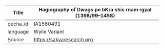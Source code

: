 |Title | Hagiography of Dwags po bKra shis rnam rgyal (1398/99–1458) 
| --- | --- 
|pecha_id | IA1580491
|language | Wylie Variant
|Source | https://sakyaresearch.org
